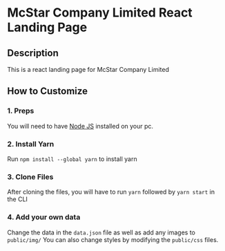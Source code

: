 # McStar Company Limited React Landing Page

## Description
This is a react landing page for McStar Company Limited

## How to Customize
### 1. Preps
You will need to have <a href="https://nodejs.org/">Node JS</a> installed on your pc.

### 2. Install Yarn
Run ```npm install --global yarn``` to install yarn

### 3. Clone Files
After cloning the files, you will have to run ```yarn``` followed by ```yarn start``` in the CLI

### 4. Add your own data 
Change the data in the ```data.json``` file as well as add any images to ```public/img/```
You can also change styles by modifying the ```public/css``` files.
